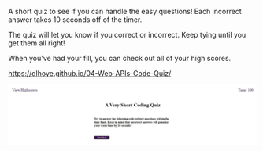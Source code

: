 A short quiz to see if you can handle the easy questions! Each incorrect answer takes 10 seconds off of the timer.

The quiz will let you know if you correct or incorrect. Keep tying until you get them all right!

When you've had your fill, you can check out all of your high scores.

https://dlhoye.github.io/04-Web-APIs-Code-Quiz/

<img src="Assets\VeryShort.JPG">